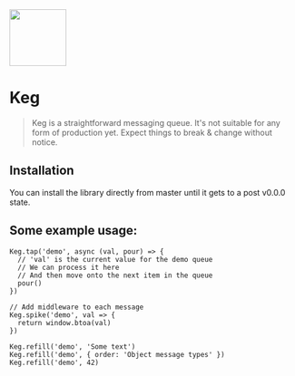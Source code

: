 
<img src="https://joduplessis-keg.s3-us-west-2.amazonaws.com/barrel.svg" width="100" height="100">

# Keg

> Keg is a straightforward messaging queue. It's not suitable for any form of production yet. Expect things to break & change without notice.

## Installation
You can install the library directly from master until it gets to a post v0.0.0 state.

## Some example usage:

```
Keg.tap('demo', async (val, pour) => {
  // 'val' is the current value for the demo queue
  // We can process it here
  // And then move onto the next item in the queue
  pour()
})

// Add middleware to each message
Keg.spike('demo', val => {
  return window.btoa(val)
})

Keg.refill('demo', 'Some text')
Keg.refill('demo', { order: 'Object message types' })
Keg.refill('demo', 42)

```
